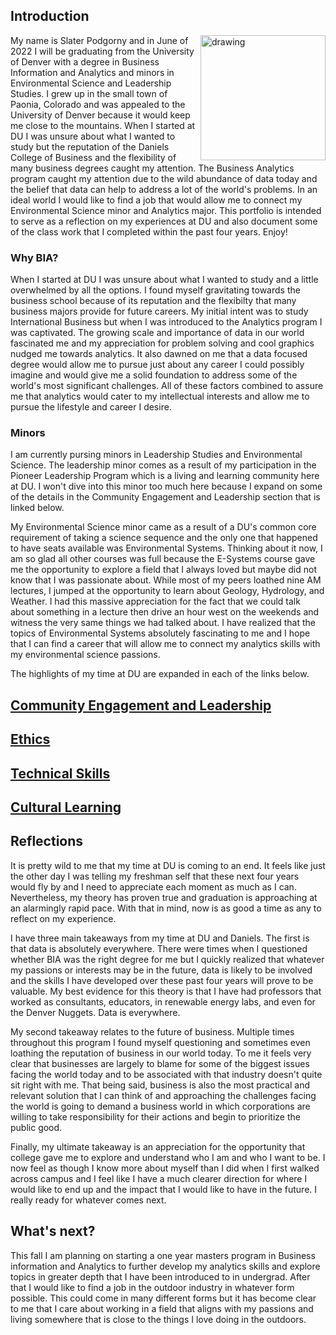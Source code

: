 ## Introduction

<img align = "right" src = "https://user-images.githubusercontent.com/98546888/161790392-4f16d520-5448-474d-8bee-b88a5b52ca8d.jpeg" alt = "drawing" width = "200"/> My name is Slater Podgorny and in June of 2022 I will be graduating from the University of Denver with a degree in Business Information and Analytics and minors in Environmental Science and Leadership Studies. I grew up in the small town of Paonia, Colorado and was appealed to the University of Denver because it would keep me close to the mountains. When I started at DU I was unsure about what I wanted to study but the reputation of the Daniels College of Business and the flexibility of many business degrees caught my attention. The Business Analytics program caught my attention due to the wild abundance of data today and the belief that data can help to address a lot of the world's problems. In an ideal world I would like to find a job that would allow me to connect my Environmental Science minor and Analytics major. This portfolio is intended to serve as a reflection on my experiences at DU and also document some of the class work that I completed within the past four years. Enjoy! 



### Why BIA? 

When I started at DU I was unsure about what I wanted to study and a little overwhelmed by all the options. I found myself gravitating towards the business school because of its reputation and the flexibilty that many business majors provide for future careers. My initial intent was to study International Business but when I was introduced to the Analytics program I was captivated. The growing scale and importance of data in our world fascinated me and my appreciation for problem solving and cool graphics nudged me towards analytics. It also dawned on me that a data focused degree would allow me to pursue just about any career I could possibly imagine and would give me a solid foundation to address some of the world's most significant challenges. All of these factors combined to assure me that analytics would cater to my intellectual interests and allow me to pursue the lifestyle and career I desire.

### Minors

I am currently pursing minors in Leadership Studies and Environmental Science. The leadership minor comes as a result of my participation in the Pioneer Leadership Program which is a living and learning community here at DU. I won't dive into this minor too much here because I expand on some of the details in the Community Engagement and Leadership section that is linked below.

My Environmental Science minor came as a result of a DU's common core requirement of taking a science sequence and the only one that happened to have seats available was Environmental Systems. Thinking about it now, I am so glad all other courses was full because the E-Systems course gave me the opportunity to explore a field that I always loved but maybe did not know that I was passionate about. While most of my peers loathed nine AM lectures, I jumped at the opportunity to learn about Geology, Hydrology, and Weather. I had this massive appreciation for the fact that we could talk about something in a lecture then drive an hour west on the weekends and witness the very same things we had talked about. I have realized that the topics of Environmental Systems absolutely fascinating to me and I hope that I can find a career that will allow me to connect my analytics skills with my environmental science passions.

The highlights of my time at DU are expanded in each of the links below. 

## [Community Engagement and Leadership](https://github.com/spodgorny9/Community-Engagement)
## [Ethics](https://github.com/spodgorny9/Ethics)
## [Technical Skills](https://github.com/spodgorny9/Technical-Skills)
## [Cultural Learning](https://github.com/spodgorny9/Cultural-Learning/blob/main/README.md)

## Reflections

It is pretty wild to me that my time at DU is coming to an end. It feels like just the other day I was telling my freshman self that these next four years would fly by and I need to appreciate each moment as much as I can. Nevertheless, my theory has proven true and graduation is approaching at an alarmingly rapid pace. With that in mind, now is as good a time as any to reflect on my experience.

I have three main takeaways from my time at DU and Daniels. The first is that data is absolutely everywhere. There were times when I questioned whether BIA was the right degree for me but I quickly realized that whatever my passions or interests may be in the future, data is likely to be involved and the skills I have developed over these past four years will prove to be valuable. My best evidence for this theory is that I have had professors that worked as consultants, educators, in renewable energy labs, and even for the Denver Nuggets. Data is everywhere. 

My second takeaway relates to the future of business. Multiple times throughout this program I found myself questioning and sometimes even loathing the reputation of business in our world today. To me it feels very clear that businesses are largely to blame for some of the biggest issues facing the world today and to be associated with that industry doesn't quite sit right with me. That being said, business is also the most practical and relevant solution that I can think of and approaching the challenges facing the world is going to demand a business world in which corporations are willing to take responsibility for their actions and begin to prioritize the public good.

Finally, my ultimate takeaway is an appreciation for the opportunity that college gave me to explore and understand who I am and who I want to be. I now feel as though I know more about myself than I did when I first walked across campus and I feel like I have a much clearer direction for where I would like to end up and the impact that I would like to have in the future. I really ready for whatever comes next.

## What's next?

This fall I am planning on starting a one year masters program in Business information and Analytics to further develop my analytics skills and explore topics in greater depth that I have been introduced to in undergrad. After that I would like to find a job in the outdoor industry in whatever form possible. This could come in many different forms but it has become clear to me that I care about working in a field that aligns with my passions and living somewhere that is close to the things I love doing in the outdoors.

<!--
**spodgorny9/spodgorny9** is a ✨ _special_ ✨ repository because its `README.md` (this file) appears on your GitHub profile.

Here are some ideas to get you started:

- 🔭 I’m currently working on ...
- 🌱 I’m currently learning ...
- 👯 I’m looking to collaborate on ...
- 🤔 I’m looking for help with ...
- 💬 Ask me about ...
- 📫 How to reach me: ...
- 😄 Pronouns: ...

- ⚡ Fun fact: ...
-->
